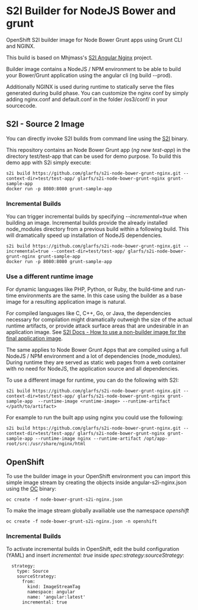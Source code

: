 # S2I Builder for NodeJS Bower and grunt
OpenShift S2I builder image for Node Bower Grunt apps using Grunt CLI and NGINX.

This build is based on Mhjmass's [S2I Angular Nginx](https://github.com/mhjmaas/s2i-angular-nginx.git) project.

Builder image contains a NodeJS / NPM environment to be able to build your Bower/Grunt application using the angular cli (ng build --prod).

Additionally NGINX is used during runtime to statically serve the files generated during build phase. You can customize the nginx conf
by simply adding nginx.conf and default.conf in the folder /os3/conf/ in your sourcecode.

## S2I - Source 2 Image
You can directly invoke S2I builds from command line using the [S2I](https://github.com/openshift/source-to-image) binary.

This repository contains an Node Bower Grunt app (*ng new test-app*) in the directory test/test-app that can be used for demo purpose. To build this demo app with S2i simply execute:

```
s2i build https://github.com/glarfs/s2i-node-bower-grunt-nginx.git --context-dir=test/test-app/ glarfs/s2i-node-bower-grunt-nginx grunt-sample-app
docker run -p 8080:8080 grunt-sample-app
```

### Incremental Builds
You can trigger incremental builds by specifying *--incremental=true* when building an image. Incremental builds provide the already installed node_modules directory from a previous build within a following build. This will dramatically speed up installation of NodeJS dependencies.
```
s2i build https://github.com/glarfs/s2i-node-bower-grunt-nginx.git --incremental=true --context-dir=test/test-app/ glarfs/s2i-node-bower-grunt-nginx grunt-sample-app
docker run -p 8080:8080 grunt-sample-app
```

### Use a different runtime image
For dynamic languages like PHP, Python, or Ruby, the build-time and run-time environments are the same. In this case using the builder as a base image for a resulting application image is natural.

For compiled languages like C, C++, Go, or Java, the dependencies necessary for compilation might dramatically outweigh the size of the actual runtime artifacts, or provide attack surface areas that are undesirable in an application image. See [S2I Docs - How to use a non-builder image for the final application image](https://github.com/openshift/source-to-image/blob/master/docs/runtime_image.md).

The same applies to Node Bower Grunt Apps that are compiled using a full NodeJS / NPM environment and a lot of dependencies (node_modules). During runtime they are served as static web pages from a web container with no need for NodeJS, the application source and all dependencies.

To use a different image for runtime, you can do the following with S2I:
```
s2i build https://github.com/glarfs/s2i-node-bower-grunt-nginx.git --context-dir=test/test-app/ glarfs/s2i-node-bower-grunt-nginx grunt-sample-app  --runtime-image <runtime-image> --runtime-artifact </path/to/artifact>
```

For example to run the built app using nginx you could use the following:
```
s2i build https://github.com/glarfs/s2i-node-bower-grunt-nginx.git --context-dir=test/test-app/ glarfs/s2i-node-bower-grunt-nginx grunt-sample-app --runtime-image nginx --runtime-artifact /opt/app-root/src:/usr/share/nginx/html
```

## OpenShift
To use the builder image in your OpenShift environment you can import this simple image stream by creating the objects inside angular-s2i-nginx.json using the [OC](https://github.com/openshift/origin) binary:
```
oc create -f node-bower-grunt-s2i-nginx.json
```

To make the image stream globally availiable use the namespace *openshift*
```
oc create -f node-bower-grunt-s2i-nginx.json -n openshift
```
### Incremental Builds
To activate incremental builds in OpenShift, edit the build configuration (YAML) and insert *incremental: true* inside *spec:strategy:sourceStrategy*:
```
  strategy:
    type: Source
    sourceStrategy:
      from:
        kind: ImageStreamTag
        namespace: angular
        name: 'angular:latest'
      incremental: true
```
